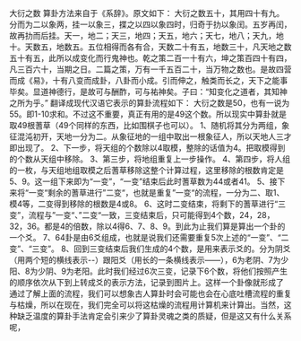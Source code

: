 大衍之数
算卦方法来自于《系辞》。原文如下：
   大衍之数五十，其用四十有九。分而为二以象两，挂一以象三，揲之以四以象四时，归奇于扐以象闰。五岁再闰，故再扐而后挂。天一，地二；天三，地四；天五，地六；天七，地八；天九，地十。天数五，地数五。五位相得而各有合，天数二十有五，地数三十，凡天地之数五十有五，此所以成变化而行鬼神也。乾之策二百一十有六，坤之策百四十有四，凡三百六十，当期之日。二篇之策，万有一千五百二十，当万物之数也。是故四营而成《易》，十有八变而成卦，八卦而小成。引而伸之，触类而长之，天下之能事毕矣。显道神德行，是故可与酬酢，可与祐神矣。子曰：“知变化之道者，其知神之所为乎。”
翻译成现代汉语它表示的算卦流程如下：
    大衍之数是50，也有一说为55。即1-10求和。不过这不重要，真正有用的是49这个数。所以现实中算卦就是取49根蓍草（49个同样的东西，比如围棋子也可以）。
    1、随机将其分为两组，象征混沌初开，天地一分为二。从象征地的一组中取出一根象征人，所以天地人三才即出现了。
    2、下一步，将天组的个数除以4取模，整除的话值为4。把取模得到的个数从天组中移除。
    3、第三步，将地组重复上一步操作。
    4、第四步，将人组的一枚，与天组地组取模之后蓍草移除这整个计算过程，这里移除的根数肯定是5、9。这一组下来即为“一变”，“一变”结束后此时蓍草数为44或者41。
    5、接下来将“一变“剩余的蓍草进行”二变“，也就是重复”一变“的流程，一分为二、取1、模4等，二变得到移除的根数是4或8。
    6、这时二变结束，将剩下的蓍草进行“三变”，流程与”一变“、”二变“一致，三变结束后，只可能得到4个数，24，28，32，36。都是4的倍数，除以4得6、7、8、9。到此为止我们算是算出一个卦的一个爻。
    7、64卦是由6爻组成，也就是说我们还需要重复5次上述的“一变”、“二变”、“三变”。
    8、回到三变结束后我们生成的4个数，是用来表示爻的。分为阴爻（用两个短的横线表示--）跟阳爻（用长的一条横线表示——），6为老阴、7为少阳、8为少阴、9为老阳。此时我们经过6次三变，记录下6个数，将他们按照产生的顺序依次从下到上转成爻的表示方法，记录到图片上。这样一个卦像就形成了
    通过了解上面的流程，我们可以想象古人算卦时会可能也会在心底吐槽流程的重复与枯燥，所以在现在，我们完全可以将这枯燥的流程用计算机来计算出。当然，这种缺乏温度的算卦手法肯定会引来少了算卦灵魂之类的质疑，但是这又有什么关系呢，
